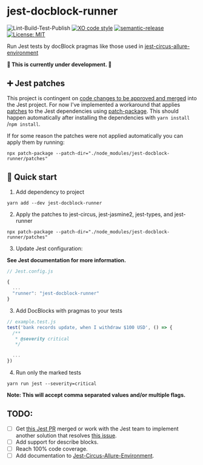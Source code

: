 # jest-docblock-runner

![Lint-Build-Test-Publish](https://github.com/ryparker/jest-allure-runner/workflows/Lint-Build-Test-Publish/badge.svg)
[![XO code style](https://img.shields.io/badge/code_style-XO-5ed9c7.svg)](https://github.com/xojs/xo)
[![semantic-release](https://img.shields.io/badge/%20%20%F0%9F%93%A6%F0%9F%9A%80-semantic--release-e10079.svg)](https://github.com/semantic-release/semantic-release)
[![License: MIT](https://img.shields.io/badge/License-MIT-yellow.svg)](https://opensource.org/licenses/MIT)

Run Jest tests by docBlock pragmas like those used in [jest-circus-allure-environment](https://github.com/ryparker/jest-circus-allure-environment)

**🚧 This is currently under development. 🚧**

## ➕ Jest patches

This project is contingent on [code changes to be approved and merged](https://github.com/facebook/jest/pull/10294) into the Jest project. For now I've implemented a workaround that applies [patches](./patches) to the Jest dependencies using [patch-package](https://github.com/ds300/patch-package). This should happen automatically after installing the dependencies with `yarn install` /`npm install`.

If for some reason the patches were not applied automatically you can apply them by running:
```shell
npx patch-package --patch-dir="./node_modules/jest-docblock-runner/patches"
```

## 🚀 Quick start

1. Add dependency to project

```shell
yarn add --dev jest-docblock-runner
```

2. Apply the patches to jest-circus, jest-jasmine2, jest-types, and jest-runner

```shell
npx patch-package --patch-dir="./node_modules/jest-docblock-runner/patches"
```

3. Update Jest configuration:

__See Jest documentation for more information.__

```js
// Jest.config.js

{
  ...
  "runner": "jest-docblock-runner"
}
```

3. Add DocBlocks with pragmas to your tests

```js
// example.test.js
test('bank records update, when I withdraw $100 USD', () => {
  /**
   * @severity critical
   */

  ...
})
```

4. Run only the marked tests

```shell
yarn run jest --severity=critical
```

__Note: This will accept comma separated values and/or multiple flags.__

## TODO:

- [ ] Get [this Jest PR](https://github.com/facebook/jest/pull/10294) merged or work with the Jest team to implement another solution that resolves [this issue](https://github.com/facebook/jest/issues/10288).
- [ ] Add support for describe blocks.
- [ ] Reach 100% code coverage.
- [ ] Add documentation to [Jest-Circus-Allure-Environment](https://github.com/ryparker/jest-circus-allure-environment).